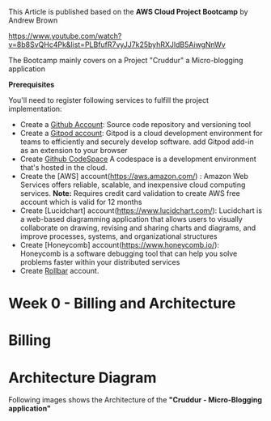 This Article is published based on the **AWS Cloud Project Bootcamp** by Andrew Brown

https://www.youtube.com/watch?v=8b8SvQHc4Pk&list=PLBfufR7vyJJ7k25byhRXJldB5AiwgNnWv

The Bootcamp mainly covers on a Project "Cruddur" a Micro-blogging application

**Prerequisites**

You'll need to register following services to fulfill the project implementation:
- Create a [Github Account](https://github.com/): Source code repository and versioning tool
- Create a [Gitpod account](https://www.gitpod.io/): Gitpod is a cloud development environment for teams to efficiently and securely develop software. add Gitpod add-in as an extension to your browser
- Create [Github CodeSpace](https://github.com/features/codespaces) A codespace is a development environment that's hosted in the cloud.  
- Create the [AWS] account(https://aws.amazon.com/) : Amazon Web Services offers reliable, scalable, and inexpensive cloud computing services. 
 **Note:**  Requires credit card validation to create AWS free account which is valid for 12 months
- Create [Lucidchart] account(https://www.lucidchart.com/): Lucidchart is a web-based diagramming application that allows users to visually collaborate on drawing, revising and sharing charts and diagrams, and improve processes, systems, and organizational structures 
- Create [Honeycomb] account(https://www.honeycomb.io/): Honeycomb is a software debugging tool that can help you solve problems faster within your distributed services 
- Create [Rollbar](https://app.rollbar.com/onboarding) account.


# Week 0 - Billing and Architecture

# Billing



# Architecture Diagram

Following images shows the Architecture of the **"Cruddur - Micro-Blogging application"**
